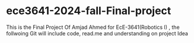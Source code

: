 # ece3641-2024-fall-Final-project
This is the Final Project Of Amjad Ahmed for EcE-3641(Robotics I) , the follwoing Git will include code, read.me and understanding on project Idea
